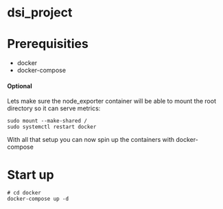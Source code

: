# dsi_project

# Prerequisities

+ docker
+ docker-compose

#### Optional
Lets make sure the node_exporter container will be able to mount the root directory so it can serve metrics:

```{bash}
sudo mount --make-shared /
sudo systemctl restart docker
```

With all that setup you can now spin up the containers with docker-compose

# Start up

```{bash}
# cd docker
docker-compose up -d
```
